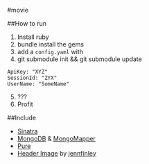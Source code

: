 #movie

##How to run

1. Install ruby
2. bundle install the gems
3. add a `config.yaml` with
4. git submodule init && git submodule update

```
ApiKey: "XYZ" 
SessionId: "ZYX" 
UserName: "SomeName"
```

5. ???
6. Profit

##Include

* [Sinatra](http://www.sinatrarb.com/)
* [MongoDB](http://www.mongodb.org/) & [MongoMapper](http://mongomapper.com/)
* [Pure](http://purecss.io/)
* [Header Image](http://www.flickr.com/photos/jennfinley/793827083/sizes/l/in/photolist-2d9z8R-4VDHuA-6ju5D9-Lq97-5YM8wf-6FwvNE-867XzS-4yu7G1-7SJq5w-adqPng-6645sC-66PrfV-5uE99f-6a2Wjk-ADMyz-9D4AX9-51by35-52nPD2-PgpFQ-22upyW-dSaRTb-3fBBp5-5szKcR-4RMqV4-bs53k8-bkLis8-56CaAN-46rAt-46rAu-4p6TAp-8PyJY-4bXWDZ-yQu-7cbsgV-4TQGBZ-8c67a2-5R9ZRY-9dT9Lm-7WNQQo-4RGnUG-4uuYnS-bPnwUP-3bcppv-fQMjQg-A8A1A-gA5fyR-4TC2bx-7Yr2D1-bu2R28-66hDkS-664AVW/) by [jennfinley](http://www.flickr.com/photos/jennfinley/)